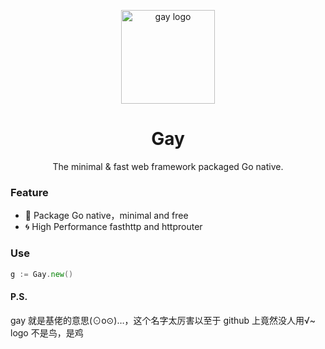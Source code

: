 <p align="center"><img src="http://wx1.sinaimg.cn/mw690/0060lm7Tly1ftpfy740m8j30jn0jnaat.jpg" alt="gay logo" width="150"></p>
<h1 align="center">Gay</h1>
<p align="center">The minimal & fast web framework packaged Go native.</p>


### Feature
* :leaves: Package Go native，minimal and free
* :cyclone: High Performance fasthttp and httprouter

### Use
```go
g := Gay.new()
```

#### P.S.
gay 就是基佬的意思(⊙o⊙)…，这个名字太厉害以至于 github 上竟然没人用√~
logo 不是鸟，是鸡